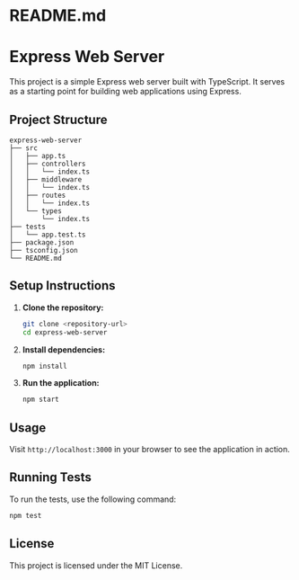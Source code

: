 # README.md

# Express Web Server

This project is a simple Express web server built with TypeScript. It serves as a starting point for building web applications using Express.

## Project Structure

```
express-web-server
├── src
│   ├── app.ts
│   ├── controllers
│   │   └── index.ts
│   ├── middleware
│   │   └── index.ts
│   ├── routes
│   │   └── index.ts
│   └── types
│       └── index.ts
├── tests
│   └── app.test.ts
├── package.json
├── tsconfig.json
└── README.md
```

## Setup Instructions

1. **Clone the repository:**
   ```bash
   git clone <repository-url>
   cd express-web-server
   ```

2. **Install dependencies:**
   ```bash
   npm install
   ```

3. **Run the application:**
   ```bash
   npm start
   ```

## Usage

Visit `http://localhost:3000` in your browser to see the application in action.

## Running Tests

To run the tests, use the following command:

```bash
npm test
```

## License

This project is licensed under the MIT License.
